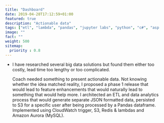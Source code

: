 ```yaml
---
title: "Dashboard"
date: 2019-04-28T17:12:59+01:00
featured: true
description: "Actionable data"
tags: ["etl", "lambda", "pandas", "jupyter labs", "python", "c#", "asp.net core", "s3", "sqs", "redis", "cloudwatch trigger", "amazon aurora"]
image: ""
fact: ""
weight: 500
sitemap:
  priority : 0.8
---
```


- I have researched several big data solutions but found them either too costly, lead time too lengthy or too complicated.  

    Coach needed something to present actionable data.  Not knowing whether the idea matched reality, I proposed a phase 1 release that would lead to feature enhancements that would naturally lead to something that would help more.  I architected an ETL and data analytics process that would generate separate JSON formatted data, persisted to S3 for a specific user after being processed by a Pandas dataframe.  Implemented using CloudWatch trigger, S3, Redis & lambdas and Amazon Aurora (MySQL).  
